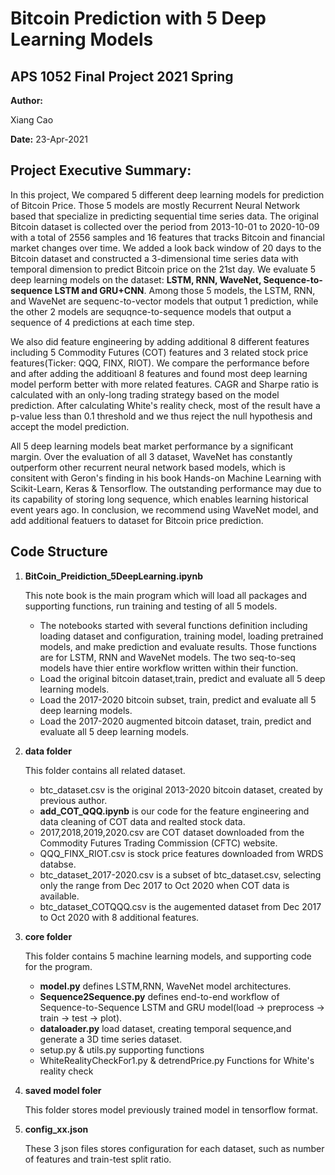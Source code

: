 # Bitcoin Prediction with 5 Deep Learning Models
## APS 1052 Final Project 2021 Spring
 **Author:**

Xiang Cao

**Date:** 23-Apr-2021

## Project Executive Summary: 
In this project, We compared 5 different deep learning models for prediction of Bitcoin Price. Those 5 models are mostly Recurrent Neural Network based that specialize in predicting sequential time series data. The original Bitcoin dataset is collected over the period from 2013-10-01 to 2020-10-09 with a total of 2556 samples and 16 features that tracks Bitcoin and financial market changes over time. We added a look back window of 20 days to the Bitcoin dataset and constructed a 3-dimensional time series data with temporal dimension to predict Bitcoin price on the 21st day. We evaluate 5 deep learning models on the dataset: **LSTM, RNN, WaveNet, Sequence-to-sequence LSTM and GRU+CNN**. Among those 5 models, the LSTM, RNN, and WaveNet are sequenc-to-vector models that output 1 prediction, while the other 2 models are sequqnce-to-sequence models that output a sequence of 4 predictions at each time step. 

We also did feature engineering by adding additional 8 different features including 5 Commodity Futures (COT) features and 3 related stock price features(Ticker: QQQ, FINX, RIOT). We compare the performance before and after adding the additioanl 8 features and found most deep learning model perform better with more related features. CAGR and Sharpe ratio is calculated with an only-long trading strategy based on the model prediction. After calculating White's reality check, most of the result have a p-value less than 0.1 threshold and we thus reject the null hypothesis and accept the model prediction.

All 5 deep learning models beat market performance by a significant margin.  Over the evaluation of all 3 dataset, WaveNet has constantly outperform other recurrent neural network based models, which is consitent with Geron's finding in his book Hands-on Machine Learning with Scikit-Learn, Keras & Tensorflow. The outstanding performance may due to its capability of storing long sequence, which enables learning historical event years ago. In conclusion, we recommend using WaveNet model, and add additional featuers to dataset for Bitcoin price prediction.  

## Code Structure
1. **BitCoin_Preidiction_5DeepLearning.ipynb**

    This note book is the main program which will load all packages and supporting functions, run training and testing of all 5 models.

    - The notebooks started with several functions definition including loading dataset and configuration, training model, loading pretrained models, and make prediction and evaluate results. Those functions are for LSTM, RNN and WaveNet models. The two seq-to-seq models have thier entire workflow written within their function.
    - Load the original bitcoin dataset,train, predict and evaluate all 5 deep learning models.
    - Load the 2017-2020 bitcoin subset, train, predict and evaluate all 5 deep learning models.
    - Load the 2017-2020 augmented bitcoin dataset, train, predict and evaluate all 5 deep learning models.
2. **data  folder**

    This folder contains all related dataset. 
    - btc_dataset.csv is the original 2013-2020 bitcoin dataset, created by previous author. 
    - **add_COT_QQQ.ipynb** is our code for the feature engineering and data cleaning of COT data and realted stock data.
    - 2017,2018,2019,2020.csv are COT dataset downloaded from the Commodity Futures Trading Commission (CFTC) website. 
    - QQQ_FINX_RIOT.csv is stock price features downloaded from WRDS databse. 
    - btc_dataset_2017-2020.csv is a subset of btc_dataset.csv, selecting only the range from Dec 2017 to Oct 2020 when COT data is available. 
    - btc_dataset_COTQQQ.csv is the augemented dataset from Dec 2017 to Oct 2020 with 8 additional features.

3. **core folder**

    This folder contains 5 machine learning models, and supporting code for the program.
    - **model.py** defines LSTM,RNN, WaveNet model architectures.
    - **Sequence2Sequence.py** defines end-to-end workflow of Sequence-to-Sequence LSTM and GRU model(load -> preprocess -> train -> test -> plot).
    - **dataloader.py** load dataset, creating temporal sequence,and generate a 3D time series dataset.
    - setup.py & utils.py supporting functions
    - WhiteRealityCheckFor1.py & detrendPrice.py Functions for White's reality check

4. **saved model foler**

    This folder stores model previously trained model in tensorflow format.

5. **config_xx.json**

    These 3 json files stores configuration for each dataset, such as number of features and train-test split ratio.
